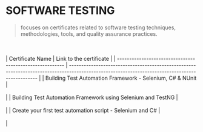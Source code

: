 # SOFTWARE TESTING
> focuses on certificates related to software testing techniques, methodologies, tools, 
> and quality assurance practices.


<br /><br />
| Certificate Name                                          | Link to the certificate                                                                                                                         |
| --------------------------------------------------------  | ----------------------------------------------------------------------------------------------------------------------------------------------- |
| Building Test Automation Framework - Selenium, C# & NUnit |  <br /><br /> |
| Building Test Automation Framework using Selenium and TestNG |  <br /><br /> |
| Create your first test automation script - Selenium and C# |  <br /><br /> |
